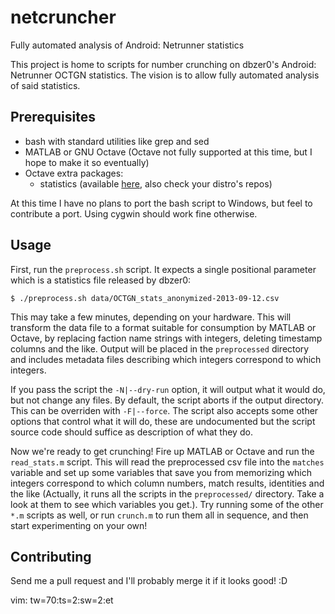 netcruncher
===========

Fully automated analysis of Android: Netrunner statistics

This project is home to scripts for number crunching on dbzer0's
Android: Netrunner OCTGN statistics. The vision is to allow fully
automated analysis of said statistics.

Prerequisites
-------------

- bash with standard utilities like grep and sed
- MATLAB or GNU Octave (Octave not fully supported at this time, but I
  hope to make it so eventually)
- Octave extra packages:
  - statistics (available [here][octave-statistics], also check your
    distro's repos)

[octave-statistics]: http://octave.sourceforge.net/statistics/index.html

At this time I have no plans to port the bash script to Windows, but
feel to contribute a port. Using cygwin should work fine otherwise.

Usage
-----

First, run the `preprocess.sh` script. It expects a single positional
parameter which is a statistics file released by dbzer0:

    $ ./preprocess.sh data/OCTGN_stats_anonymized-2013-09-12.csv

This may take a few minutes, depending on your hardware. This will
transform the data file to a format suitable for consumption by MATLAB
or Octave, by replacing faction name strings with integers, deleting
timestamp columns and the like. Output will be placed in the
`preprocessed` directory and includes metadata files describing which
integers correspond to which integers.

If you pass the script the `-N|--dry-run` option, it will output what
it would do, but not change any files. By default, the script aborts
if the output directory. This can be overriden with `-F|--force`. The
script also accepts some other options that control what it will do,
these are undocumented but the script source code should suffice as
description of what they do.


Now we're ready to get crunching! Fire up MATLAB or Octave and run the
`read_stats.m` script. This will read the preprocessed csv file into
the `matches` variable and set up some variables that save you from
memorizing which integers correspond to which column numbers, match
results, identities and the like (Actually, it runs all the scripts in
the `preprocessed/` directory. Take a look at them to see which
variables you get.). Try running some of the other `*.m` scripts as
well, or run `crunch.m` to run them all in sequence, and then start
experimenting on your own!


Contributing
------------

Send me a pull request and I'll probably merge it if it looks good! :D

vim: tw=70:ts=2:sw=2:et

